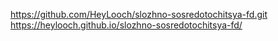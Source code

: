 https://github.com/HeyLooch/slozhno-sosredotochitsya-fd.git
https://heylooch.github.io/slozhno-sosredotochitsya-fd/